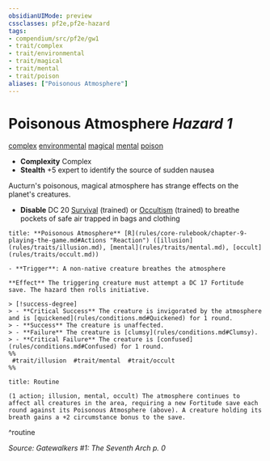 ```yaml
---
obsidianUIMode: preview
cssclasses: pf2e,pf2e-hazard
tags:
- compendium/src/pf2e/gw1
- trait/complex
- trait/environmental
- trait/magical
- trait/mental
- trait/poison
aliases: ["Poisonous Atmosphere"]
---
```

# Poisonous Atmosphere *Hazard 1*  
[complex](rules/traits/complex.md "Complex Hazard Trait")  [environmental](rules/traits/environmental.md "Environmental Hazard Trait")  [magical](rules/traits/magical.md "Magical Item Trait")  [mental](rules/traits/mental.md "Mental Effect Trait")  [poison](rules/traits/poison.md "Poison Effect Trait")  

- **Complexity** Complex
- **Stealth** +5 expert to identify the source of sudden nausea  

Aucturn's poisonous, magical atmosphere has strange effects on the planet's creatures.

- **Disable** DC 20 [Survival](compendium/skills.md#Survival) (trained) or [Occultism](compendium/skills.md#Occultism) (trained) to breathe pockets of safe air trapped in bags and clothing  

```ad-embed-ability
title: **Poisonous Atmosphere** [R](rules/core-rulebook/chapter-9-playing-the-game.md#Actions "Reaction") ([illusion](rules/traits/illusion.md), [mental](rules/traits/mental.md), [occult](rules/traits/occult.md))

- **Trigger**: A non-native creature breathes the atmosphere

**Effect** The triggering creature must attempt a DC 17 Fortitude save. The hazard then rolls initiative.

> [!success-degree] 
> - **Critical Success** The creature is invigorated by the atmosphere and is [quickened](rules/conditions.md#Quickened) for 1 round.
> - **Success** The creature is unaffected.
> - **Failure** The creature is [clumsy](rules/conditions.md#Clumsy).
> - **Critical Failure** The creature is [confused](rules/conditions.md#Confused) for 1 round.  
%%
 #trait/illusion  #trait/mental  #trait/occult 
%%
```

```ad-pf2-summary
title: Routine

(1 action; illusion, mental, occult) The atmosphere continues to affect all creatures in the area, requiring a new Fortitude save each round against its Poisonous Atmosphere (above). A creature holding its breath gains a +2 circumstance bonus to the save.
```
^routine

*Source: Gatewalkers #1: The Seventh Arch p. 0*